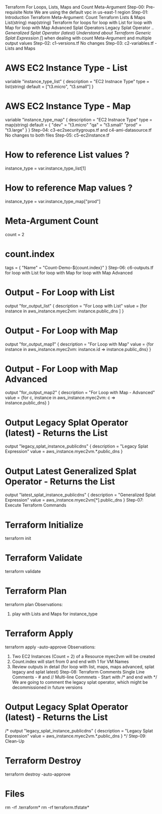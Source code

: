 Terraform For Loops, Lists, Maps and Count Meta-Argument
Step-00: Pre-requisite Note
We are using the default vpc in us-east-1 region
Step-01: Introduction
Terraform Meta-Argument: Count
Terraform Lists & Maps
List(string)
map(string)
Terraform for loops
for loop with List
for loop with Map
for loop with Map Advanced
Splat Operators
Legacy Splat Operator .*.
Generalized Splat Operator (latest)
Understand about Terraform Generic Splat Expression [*] when dealing with count Meta-Argument and multiple output values
Step-02: c1-versions.tf
No changes
Step-03: c2-variables.tf - Lists and Maps
# AWS EC2 Instance Type - List
variable "instance_type_list" {
  description = "EC2 Instnace Type"
  type = list(string)
  default = ["t3.micro", "t3.small"]
}


# AWS EC2 Instance Type - Map
variable "instance_type_map" {
  description = "EC2 Instnace Type"
  type = map(string)
  default = {
    "dev" = "t3.micro"
    "qa"  = "t3.small"
    "prod" = "t3.large"
  }
}
Step-04: c3-ec2securitygroups.tf and c4-ami-datasource.tf
No changes to both files
Step-05: c5-ec2instance.tf
# How to reference List values ?
instance_type = var.instance_type_list[1]

# How to reference Map values ?
instance_type = var.instance_type_map["prod"]

# Meta-Argument Count
count = 2

# count.index
  tags = {
    "Name" = "Count-Demo-${count.index}"
  }
Step-06: c6-outputs.tf
for loop with List
for loop with Map
for loop with Map Advanced
# Output - For Loop with List
output "for_output_list" {
  description = "For Loop with List"
  value = [for instance in aws_instance.myec2vm: instance.public_dns ]
}

# Output - For Loop with Map
output "for_output_map1" {
  description = "For Loop with Map"
  value = {for instance in aws_instance.myec2vm: instance.id => instance.public_dns}
}

# Output - For Loop with Map Advanced
output "for_output_map2" {
  description = "For Loop with Map - Advanced"
  value = {for c, instance in aws_instance.myec2vm: c => instance.public_dns}
}

# Output Legacy Splat Operator (latest) - Returns the List
output "legacy_splat_instance_publicdns" {
  description = "Legacy Splat Expression"
  value = aws_instance.myec2vm.*.public_dns
}  

# Output Latest Generalized Splat Operator - Returns the List
output "latest_splat_instance_publicdns" {
  description = "Generalized Splat Expression"
  value = aws_instance.myec2vm[*].public_dns
}
Step-07: Execute Terraform Commands
# Terraform Initialize
terraform init

# Terraform Validate
terraform validate

# Terraform Plan
terraform plan
Observations: 
1) play with Lists and Maps for instance_type

# Terraform Apply
terraform apply -auto-approve
Observations: 
1) Two EC2 Instances (Count = 2) of a Resource myec2vm will be created
2) Count.index will start from 0 and end with 1 for VM Names
3) Review outputs in detail (for loop with list, maps, maps advanced, splat legacy and splat latest)
Step-08: Terraform Comments
Single Line Comments - # and //
Multi-line Commnets - Start with /* and end with */
We are going to comment the legacy splat operator, which might be decommissioned in future versions
# Output Legacy Splat Operator (latest) - Returns the List
/* output "legacy_splat_instance_publicdns" {
  description = "Legacy Splat Expression"
  value = aws_instance.myec2vm.*.public_dns
}  */
Step-09: Clean-Up
# Terraform Destroy
terraform destroy -auto-approve

# Files
rm -rf .terraform*
rm -rf terraform.tfstate*
